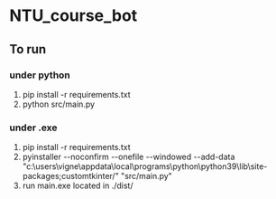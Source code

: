# NTU_course_bot

## To run
### under python
1.  pip install -r requirements.txt
2.  python src/main.py

### under .exe
1. pip install -r requirements.txt
2. pyinstaller --noconfirm --onefile --windowed --add-data "c:\users\vigne\appdata\local\programs\python\python39\lib\site-packages;customtkinter/"  "src/main.py"
3. run main.exe located in ./dist/